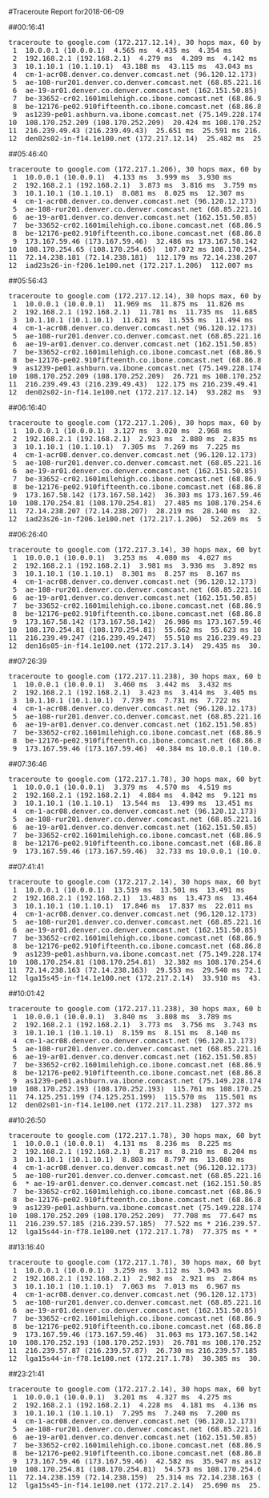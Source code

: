 #Traceroute Report for2018-06-09

##00:16:41

<p><pre><samp>traceroute to google.com (172.217.12.14), 30 hops max, 60 byte packets
 1  10.0.0.1 (10.0.0.1)  4.565 ms  4.435 ms  4.354 ms
 2  192.168.2.1 (192.168.2.1)  4.279 ms  4.209 ms  4.142 ms
 3  10.1.10.1 (10.1.10.1)  43.188 ms  43.115 ms  43.043 ms
 4  cm-1-acr08.denver.co.denver.comcast.net (96.120.12.173)  86.173 ms  86.104 ms  86.042 ms
 5  ae-108-rur201.denver.co.denver.comcast.net (68.85.221.161)  90.339 ms  90.273 ms  90.198 ms
 6  ae-19-ar01.denver.co.denver.comcast.net (162.151.50.85)  90.128 ms  131.060 ms  130.926 ms
 7  be-33652-cr02.1601milehigh.co.ibone.comcast.net (68.86.92.121)  130.835 ms  134.962 ms  134.895 ms
 8  be-12176-pe02.910fifteenth.co.ibone.comcast.net (68.86.83.94)  134.813 ms  112.093 ms  112.031 ms
 9  as1239-pe01.ashburn.va.ibone.comcast.net (75.149.228.174)  112.014 ms  20.649 ms  20.514 ms
10  108.170.252.209 (108.170.252.209)  20.424 ms 108.170.252.193 (108.170.252.193)  25.833 ms 108.170.252.209 (108.170.252.209)  25.716 ms
11  216.239.49.43 (216.239.49.43)  25.651 ms  25.591 ms 216.239.49.41 (216.239.49.41)  25.535 ms
12  den02s02-in-f14.1e100.net (172.217.12.14)  25.482 ms  25.417 ms  29.707 ms</samp></pre></p>

##05:46:40

<p><pre><samp>traceroute to google.com (172.217.1.206), 30 hops max, 60 byte packets
 1  10.0.0.1 (10.0.0.1)  4.133 ms  3.999 ms  3.930 ms
 2  192.168.2.1 (192.168.2.1)  3.873 ms  3.816 ms  3.759 ms
 3  10.1.10.1 (10.1.10.1)  8.081 ms  8.025 ms  12.307 ms
 4  cm-1-acr08.denver.co.denver.comcast.net (96.120.12.173)  20.953 ms  31.941 ms  43.119 ms
 5  ae-108-rur201.denver.co.denver.comcast.net (68.85.221.161)  31.833 ms  31.768 ms  31.688 ms
 6  ae-19-ar01.denver.co.denver.comcast.net (162.151.50.85)  42.817 ms  30.802 ms  30.699 ms
 7  be-33652-cr02.1601milehigh.co.ibone.comcast.net (68.86.92.121)  34.822 ms  37.052 ms  37.005 ms
 8  be-12176-pe02.910fifteenth.co.ibone.comcast.net (68.86.83.94)  36.958 ms  32.694 ms  32.588 ms
 9  173.167.59.46 (173.167.59.46)  32.486 ms 173.167.58.142 (173.167.58.142)  17.643 ms as1239-pe01.ashburn.va.ibone.comcast.net (75.149.228.174)  97.615 ms
10  108.170.254.65 (108.170.254.65)  107.072 ms 108.170.254.81 (108.170.254.81)  112.304 ms 108.170.254.65 (108.170.254.65)  112.243 ms
11  72.14.238.181 (72.14.238.181)  112.179 ms 72.14.238.207 (72.14.238.207)  112.119 ms  112.061 ms
12  iad23s26-in-f206.1e100.net (172.217.1.206)  112.007 ms  111.946 ms  111.892 ms</samp></pre></p>

##05:56:43

<p><pre><samp>traceroute to google.com (172.217.12.14), 30 hops max, 60 byte packets
 1  10.0.0.1 (10.0.0.1)  11.969 ms  11.875 ms  11.826 ms
 2  192.168.2.1 (192.168.2.1)  11.781 ms  11.735 ms  11.685 ms
 3  10.1.10.1 (10.1.10.1)  11.621 ms  11.555 ms  11.494 ms
 4  cm-1-acr08.denver.co.denver.comcast.net (96.120.12.173)  109.871 ms  109.828 ms  109.788 ms
 5  ae-108-rur201.denver.co.denver.comcast.net (68.85.221.161)  67.400 ms  67.349 ms  67.287 ms
 6  ae-19-ar01.denver.co.denver.comcast.net (162.151.50.85)  80.438 ms  16.184 ms  46.898 ms
 7  be-33652-cr02.1601milehigh.co.ibone.comcast.net (68.86.92.121)  26.007 ms  25.995 ms  25.990 ms
 8  be-12176-pe02.910fifteenth.co.ibone.comcast.net (68.86.83.94)  25.976 ms  25.963 ms  25.955 ms
 9  as1239-pe01.ashburn.va.ibone.comcast.net (75.149.228.174)  51.145 ms 173.167.59.46 (173.167.59.46)  122.585 ms 173.167.58.142 (173.167.58.142)  122.464 ms
10  108.170.252.209 (108.170.252.209)  26.721 ms 108.170.252.193 (108.170.252.193)  22.188 ms 108.170.252.209 (108.170.252.209)  122.247 ms
11  216.239.49.43 (216.239.49.43)  122.175 ms 216.239.49.41 (216.239.49.41)  81.219 ms  90.981 ms
12  den02s02-in-f14.1e100.net (172.217.12.14)  93.282 ms  93.229 ms  93.165 ms</samp></pre></p>

##06:16:40

<p><pre><samp>traceroute to google.com (172.217.1.206), 30 hops max, 60 byte packets
 1  10.0.0.1 (10.0.0.1)  3.127 ms  3.020 ms  2.968 ms
 2  192.168.2.1 (192.168.2.1)  2.923 ms  2.880 ms  2.835 ms
 3  10.1.10.1 (10.1.10.1)  7.305 ms  7.269 ms  7.225 ms
 4  cm-1-acr08.denver.co.denver.comcast.net (96.120.12.173)  20.210 ms  35.000 ms  34.966 ms
 5  ae-108-rur201.denver.co.denver.comcast.net (68.85.221.161)  34.915 ms  34.875 ms  34.832 ms
 6  ae-19-ar01.denver.co.denver.comcast.net (162.151.50.85)  34.789 ms  23.241 ms  23.147 ms
 7  be-33652-cr02.1601milehigh.co.ibone.comcast.net (68.86.92.121)  27.373 ms  31.796 ms  27.277 ms
 8  be-12176-pe02.910fifteenth.co.ibone.comcast.net (68.86.83.94)  27.210 ms  23.017 ms  36.367 ms
 9  173.167.58.142 (173.167.58.142)  36.303 ms 173.167.59.46 (173.167.59.46)  28.473 ms 173.167.58.142 (173.167.58.142)  23.260 ms
10  108.170.254.81 (108.170.254.81)  27.485 ms 108.170.254.65 (108.170.254.65)  28.358 ms 108.170.254.81 (108.170.254.81)  28.296 ms
11  72.14.238.207 (72.14.238.207)  28.219 ms  28.140 ms  32.405 ms
12  iad23s26-in-f206.1e100.net (172.217.1.206)  52.269 ms  52.183 ms  52.098 ms</samp></pre></p>

##06:26:40

<p><pre><samp>traceroute to google.com (172.217.3.14), 30 hops max, 60 byte packets
 1  10.0.0.1 (10.0.0.1)  3.253 ms  4.080 ms  4.027 ms
 2  192.168.2.1 (192.168.2.1)  3.981 ms  3.936 ms  3.892 ms
 3  10.1.10.1 (10.1.10.1)  8.301 ms  8.257 ms  8.167 ms
 4  cm-1-acr08.denver.co.denver.comcast.net (96.120.12.173)  27.104 ms  27.057 ms  27.011 ms
 5  ae-108-rur201.denver.co.denver.comcast.net (68.85.221.161)  31.152 ms  31.110 ms  31.062 ms
 6  ae-19-ar01.denver.co.denver.comcast.net (162.151.50.85)  35.592 ms  22.789 ms  18.346 ms
 7  be-33652-cr02.1601milehigh.co.ibone.comcast.net (68.86.92.121)  22.917 ms  22.849 ms  22.812 ms
 8  be-12176-pe02.910fifteenth.co.ibone.comcast.net (68.86.83.94)  22.408 ms  31.382 ms  31.335 ms
 9  173.167.58.142 (173.167.58.142)  26.986 ms 173.167.59.46 (173.167.59.46)  55.817 ms  55.721 ms
10  108.170.254.81 (108.170.254.81)  55.662 ms  55.623 ms 108.170.254.65 (108.170.254.65)  55.568 ms
11  216.239.49.247 (216.239.49.247)  55.510 ms 216.239.49.231 (216.239.49.231)  55.483 ms  59.631 ms
12  den16s05-in-f14.1e100.net (172.217.3.14)  29.435 ms  30.727 ms  30.717 ms</samp></pre></p>

##07:26:39

<p><pre><samp>traceroute to google.com (172.217.11.238), 30 hops max, 60 byte packets
 1  10.0.0.1 (10.0.0.1)  3.460 ms  3.442 ms  3.432 ms
 2  192.168.2.1 (192.168.2.1)  3.423 ms  3.414 ms  3.405 ms
 3  10.1.10.1 (10.1.10.1)  7.739 ms  7.731 ms  7.722 ms
 4  cm-1-acr08.denver.co.denver.comcast.net (96.120.12.173)  30.827 ms  30.819 ms  30.811 ms
 5  ae-108-rur201.denver.co.denver.comcast.net (68.85.221.161)  30.801 ms  30.790 ms  30.782 ms
 6  ae-19-ar01.denver.co.denver.comcast.net (162.151.50.85)  30.774 ms  36.150 ms  36.127 ms
 7  be-33652-cr02.1601milehigh.co.ibone.comcast.net (68.86.92.121)  36.127 ms  36.113 ms  36.098 ms
 8  be-12176-pe02.910fifteenth.co.ibone.comcast.net (68.86.83.94)  36.105 ms  31.723 ms  36.061 ms
 9  173.167.59.46 (173.167.59.46)  40.384 ms 10.0.0.1 (10.0.0.1)  2.974 ms !N  2.944 ms !N</samp></pre></p>

##07:36:46

<p><pre><samp>traceroute to google.com (172.217.1.78), 30 hops max, 60 byte packets
 1  10.0.0.1 (10.0.0.1)  3.379 ms  4.570 ms  4.519 ms
 2  192.168.2.1 (192.168.2.1)  4.884 ms  4.842 ms  9.121 ms
 3  10.1.10.1 (10.1.10.1)  13.544 ms  13.499 ms  13.451 ms
 4  cm-1-acr08.denver.co.denver.comcast.net (96.120.12.173)  39.775 ms  39.734 ms  39.689 ms
 5  ae-108-rur201.denver.co.denver.comcast.net (68.85.221.161)  37.105 ms  39.571 ms  37.002 ms
 6  ae-19-ar01.denver.co.denver.comcast.net (162.151.50.85)  48.117 ms  31.343 ms  20.624 ms
 7  be-33652-cr02.1601milehigh.co.ibone.comcast.net (68.86.92.121)  33.057 ms  34.043 ms  23.078 ms
 8  be-12176-pe02.910fifteenth.co.ibone.comcast.net (68.86.83.94)  33.954 ms  33.911 ms  33.867 ms
 9  173.167.59.46 (173.167.59.46)  32.733 ms 10.0.0.1 (10.0.0.1)  6.637 ms !N  6.547 ms !N</samp></pre></p>

##07:41:41

<p><pre><samp>traceroute to google.com (172.217.2.14), 30 hops max, 60 byte packets
 1  10.0.0.1 (10.0.0.1)  13.519 ms  13.501 ms  13.491 ms
 2  192.168.2.1 (192.168.2.1)  13.483 ms  13.473 ms  13.464 ms
 3  10.1.10.1 (10.1.10.1)  17.846 ms  17.837 ms  22.011 ms
 4  cm-1-acr08.denver.co.denver.comcast.net (96.120.12.173)  37.540 ms  37.535 ms  37.531 ms
 5  ae-108-rur201.denver.co.denver.comcast.net (68.85.221.161)  33.690 ms  41.976 ms  41.972 ms
 6  ae-19-ar01.denver.co.denver.comcast.net (162.151.50.85)  46.255 ms  17.950 ms  26.892 ms
 7  be-33652-cr02.1601milehigh.co.ibone.comcast.net (68.86.92.121)  29.044 ms  29.001 ms  28.943 ms
 8  be-12176-pe02.910fifteenth.co.ibone.comcast.net (68.86.83.94)  33.612 ms  37.003 ms  46.478 ms
 9  as1239-pe01.ashburn.va.ibone.comcast.net (75.149.228.174)  31.080 ms 173.167.58.142 (173.167.58.142)  31.025 ms 173.167.59.46 (173.167.59.46)  32.409 ms
10  108.170.254.81 (108.170.254.81)  32.382 ms 108.170.254.65 (108.170.254.65)  32.353 ms  29.577 ms
11  72.14.238.163 (72.14.238.163)  29.553 ms  29.540 ms 72.14.238.159 (72.14.238.159)  29.530 ms
12  lga15s45-in-f14.1e100.net (172.217.2.14)  33.910 ms  43.503 ms  33.890 ms</samp></pre></p>

##10:01:42

<p><pre><samp>traceroute to google.com (172.217.11.238), 30 hops max, 60 byte packets
 1  10.0.0.1 (10.0.0.1)  3.840 ms  3.808 ms  3.789 ms
 2  192.168.2.1 (192.168.2.1)  3.773 ms  3.756 ms  3.743 ms
 3  10.1.10.1 (10.1.10.1)  8.159 ms  8.151 ms  8.140 ms
 4  cm-1-acr08.denver.co.denver.comcast.net (96.120.12.173)  37.218 ms  37.199 ms  37.186 ms
 5  ae-108-rur201.denver.co.denver.comcast.net (68.85.221.161)  30.206 ms  34.511 ms  34.497 ms
 6  ae-19-ar01.denver.co.denver.comcast.net (162.151.50.85)  101.288 ms  59.973 ms  59.946 ms
 7  be-33652-cr02.1601milehigh.co.ibone.comcast.net (68.86.92.121)  43.547 ms  53.441 ms  57.794 ms
 8  be-12176-pe02.910fifteenth.co.ibone.comcast.net (68.86.83.94)  53.395 ms  33.929 ms  33.836 ms
 9  as1239-pe01.ashburn.va.ibone.comcast.net (75.149.228.174)  115.904 ms 173.167.59.46 (173.167.59.46)  115.857 ms as1239-pe01.ashburn.va.ibone.comcast.net (75.149.228.174)  115.807 ms
10  108.170.252.193 (108.170.252.193)  115.761 ms 108.170.252.209 (108.170.252.209)  115.709 ms 108.170.252.193 (108.170.252.193)  115.643 ms
11  74.125.251.199 (74.125.251.199)  115.570 ms  115.501 ms 74.125.251.193 (74.125.251.193)  127.390 ms
12  den02s01-in-f14.1e100.net (172.217.11.238)  127.372 ms  127.371 ms  127.372 ms</samp></pre></p>

##10:26:50

<p><pre><samp>traceroute to google.com (172.217.1.78), 30 hops max, 60 byte packets
 1  10.0.0.1 (10.0.0.1)  4.131 ms  8.236 ms  8.225 ms
 2  192.168.2.1 (192.168.2.1)  8.217 ms  8.210 ms  8.204 ms
 3  10.1.10.1 (10.1.10.1)  8.803 ms  8.797 ms  13.080 ms
 4  cm-1-acr08.denver.co.denver.comcast.net (96.120.12.173)  37.980 ms  88.716 ms  88.708 ms
 5  ae-108-rur201.denver.co.denver.comcast.net (68.85.221.161)  65.986 ms  65.971 ms  102.882 ms
 6  * ae-19-ar01.denver.co.denver.comcast.net (162.151.50.85)  156.967 ms  128.741 ms
 7  be-33652-cr02.1601milehigh.co.ibone.comcast.net (68.86.92.121)  138.077 ms  138.053 ms  138.030 ms
 8  be-12176-pe02.910fifteenth.co.ibone.comcast.net (68.86.83.94)  132.952 ms  137.988 ms  137.966 ms
 9  as1239-pe01.ashburn.va.ibone.comcast.net (75.149.228.174)  132.885 ms  40.727 ms 173.167.59.46 (173.167.59.46)  69.273 ms
10  108.170.252.209 (108.170.252.209)  77.708 ms  77.647 ms 108.170.252.193 (108.170.252.193)  77.593 ms
11  216.239.57.185 (216.239.57.185)  77.522 ms * 216.239.57.87 (216.239.57.87)  77.427 ms
12  lga15s44-in-f78.1e100.net (172.217.1.78)  77.375 ms * *</samp></pre></p>

##13:16:40

<p><pre><samp>traceroute to google.com (172.217.1.78), 30 hops max, 60 byte packets
 1  10.0.0.1 (10.0.0.1)  3.259 ms  3.112 ms  3.043 ms
 2  192.168.2.1 (192.168.2.1)  2.982 ms  2.921 ms  2.864 ms
 3  10.1.10.1 (10.1.10.1)  7.063 ms  7.013 ms  6.967 ms
 4  cm-1-acr08.denver.co.denver.comcast.net (96.120.12.173)  25.242 ms  41.615 ms  42.977 ms
 5  ae-108-rur201.denver.co.denver.comcast.net (68.85.221.161)  29.330 ms  29.275 ms  37.018 ms
 6  ae-19-ar01.denver.co.denver.comcast.net (162.151.50.85)  36.965 ms  29.865 ms  29.791 ms
 7  be-33652-cr02.1601milehigh.co.ibone.comcast.net (68.86.92.121)  31.180 ms  35.403 ms  35.348 ms
 8  be-12176-pe02.910fifteenth.co.ibone.comcast.net (68.86.83.94)  35.291 ms  31.547 ms  31.485 ms
 9  173.167.59.46 (173.167.59.46)  31.063 ms 173.167.58.142 (173.167.58.142)  17.138 ms  26.304 ms
10  108.170.252.193 (108.170.252.193)  26.781 ms 108.170.252.209 (108.170.252.209)  30.167 ms  30.150 ms
11  216.239.57.87 (216.239.57.87)  26.730 ms 216.239.57.185 (216.239.57.185)  26.712 ms  30.423 ms
12  lga15s44-in-f78.1e100.net (172.217.1.78)  30.385 ms  30.391 ms  30.382 ms</samp></pre></p>

##23:21:41

<p><pre><samp>traceroute to google.com (172.217.2.14), 30 hops max, 60 byte packets
 1  10.0.0.1 (10.0.0.1)  3.201 ms  4.327 ms  4.275 ms
 2  192.168.2.1 (192.168.2.1)  4.228 ms  4.181 ms  4.136 ms
 3  10.1.10.1 (10.1.10.1)  7.295 ms  7.240 ms  7.200 ms
 4  cm-1-acr08.denver.co.denver.comcast.net (96.120.12.173)  31.201 ms  31.157 ms  31.109 ms
 5  ae-108-rur201.denver.co.denver.comcast.net (68.85.221.161)  42.868 ms  42.824 ms  42.781 ms
 6  ae-19-ar01.denver.co.denver.comcast.net (162.151.50.85)  30.912 ms  39.766 ms  31.042 ms
 7  be-33652-cr02.1601milehigh.co.ibone.comcast.net (68.86.92.121)  38.580 ms  38.539 ms  38.419 ms
 8  be-12176-pe02.910fifteenth.co.ibone.comcast.net (68.86.83.94)  38.358 ms  42.694 ms  46.998 ms
 9  173.167.59.46 (173.167.59.46)  42.582 ms  35.947 ms as1239-pe01.ashburn.va.ibone.comcast.net (75.149.228.174)  45.901 ms
10  108.170.254.81 (108.170.254.81)  54.573 ms 108.170.254.65 (108.170.254.65)  50.144 ms  25.436 ms
11  72.14.238.159 (72.14.238.159)  25.314 ms 72.14.238.163 (72.14.238.163)  25.820 ms 72.14.238.159 (72.14.238.159)  25.765 ms
12  lga15s45-in-f14.1e100.net (172.217.2.14)  25.690 ms  25.644 ms  30.018 ms</samp></pre></p>

